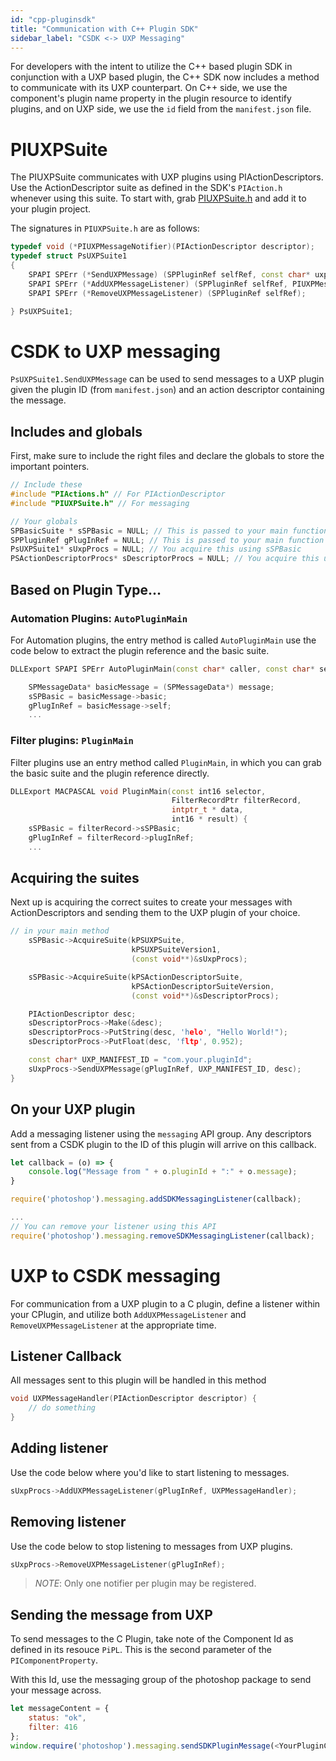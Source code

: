 ```yaml
---
id: "cpp-pluginsdk"
title: "Communication with C++ Plugin SDK"
sidebar_label: "CSDK <-> UXP Messaging"
---
```


For developers with the intent to utilize the C++ based plugin SDK in conjunction with a UXP based plugin, the C++ SDK now includes a method to communicate with its UXP counterpart. On C++ side, we use the component's plugin name property in the plugin resource to identify plugins, and on UXP side, we use the `id` field from the `manifest.json` file.

# PIUXPSuite

The PIUXPSuite communicates with UXP plugins using PIActionDescriptors. Use the ActionDescriptor suite as defined in the SDK's `PIAction.h` whenever using this suite. To start with, grab [PIUXPSuite.h](assets/PIUXPSuite.h) and add it to your plugin project.

The signatures in `PIUXPSuite.h` are as follows:

```cpp
typedef void (*PIUXPMessageNotifier)(PIActionDescriptor descriptor);
typedef struct PsUXPSuite1
{
    SPAPI SPErr (*SendUXPMessage) (SPPluginRef selfRef, const char* uxpPluginId, PIActionDescriptor descriptor);
    SPAPI SPErr (*AddUXPMessageListener) (SPPluginRef selfRef, PIUXPMessageNotifier notifier);
    SPAPI SPErr (*RemoveUXPMessageListener) (SPPluginRef selfRef);

} PsUXPSuite1;
```

# CSDK to UXP messaging

`PsUXPSuite1.SendUXPMessage` can be used to send messages to a UXP plugin given the plugin ID (from `manifest.json`) and an action descriptor containing the message. 

## Includes and globals
First, make sure to include the right files and declare the globals to store the important pointers.

```cpp
// Include these
#include "PIActions.h" // For PIActionDescriptor
#include "PIUXPSuite.h" // For messaging

// Your globals
SPBasicSuite * sSPBasic = NULL; // This is passed to your main function
SPPluginRef gPlugInRef = NULL; // This is passed to your main function
PsUXPSuite1* sUxpProcs = NULL; // You acquire this using sSPBasic
PSActionDescriptorProcs* sDescriptorProcs = NULL; // You acquire this using sSPBasic
```

## Based on Plugin Type...

### Automation Plugins: `AutoPluginMain`

For Automation plugins, the entry method is called `AutoPluginMain` use the code below to extract the plugin reference and the basic suite.

```cpp
DLLExport SPAPI SPErr AutoPluginMain(const char* caller, const char* selector, void* message) {

    SPMessageData* basicMessage = (SPMessageData*) message;
    sSPBasic = basicMessage->basic;
    gPlugInRef = basicMessage->self;
    ...
```

### Filter plugins: `PluginMain`

Filter plugins use an entry method called `PluginMain`, in which you can grab the basic suite and the plugin reference directly.

```cpp
DLLExport MACPASCAL void PluginMain(const int16 selector,
                                    FilterRecordPtr filterRecord,
                                    intptr_t * data,
                                    int16 * result) {
    sSPBasic = filterRecord->sSPBasic;
    gPlugInRef = filterRecord->plugInRef; 
    ...
```

## Acquiring the suites

Next up is acquiring the correct suites to create your messages with ActionDescriptors and sending them to the UXP plugin of your choice.

```cpp
// in your main method
    sSPBasic->AcquireSuite(kPSUXPSuite,
                           kPSUXPSuiteVersion1,
                           (const void**)&sUxpProcs);

    sSPBasic->AcquireSuite(kPSActionDescriptorSuite,
                           kPSActionDescriptorSuiteVersion,
                           (const void**)&sDescriptorProcs);

    PIActionDescriptor desc;
    sDescriptorProcs->Make(&desc);
    sDescriptorProcs->PutString(desc, 'helo', "Hello World!");
    sDescriptorProcs->PutFloat(desc, 'fltp', 0.952);

    const char* UXP_MANIFEST_ID = "com.your.pluginId";
    sUxpProcs->SendUXPMessage(gPlugInRef, UXP_MANIFEST_ID, desc);
}
```

## On your UXP plugin

Add a messaging listener using the `messaging` API group. Any descriptors sent from a CSDK plugin to the ID of this plugin will arrive on this callback.

```js
let callback = (o) => { 
    console.log("Message from " + o.pluginId + ":" + o.message); 
}

require('photoshop').messaging.addSDKMessagingListener(callback);

...
// You can remove your listener using this API
require('photoshop').messaging.removeSDKMessagingListener(callback);
```

# UXP to CSDK messaging

For communication from a UXP plugin to a C plugin, define a listener within your CPlugin, and utilize both `AddUXPMessageListener` and `RemoveUXPMessageListener` at the appropriate time.

## Listener Callback

All messages sent to this plugin will be handled in this method

```cpp
void UXPMessageHandler(PIActionDescriptor descriptor) {
    // do something
}
```

## Adding listener

Use the code below where you'd like to start listening to messages.

```cpp
sUxpProcs->AddUXPMessageListener(gPlugInRef, UXPMessageHandler);
```

## Removing listener

Use the code below to stop listening to messages from UXP plugins.

```cpp
sUxpProcs->RemoveUXPMessageListener(gPlugInRef);
```

> *NOTE*: Only one notifier per plugin may be registered.

## Sending the message from UXP

To send messages to the C Plugin, take note of the Component Id as defined in its resouce `PiPL`. This is the second parameter of the `PIComponentProperty`.

With this Id, use the messaging group of the photoshop package to send your message across.

```js
let messageContent = {
    status: "ok",
    filter: 416
};
window.require('photoshop').messaging.sendSDKPluginMessage(<YourPluginComponentId>, messageContent);
```

